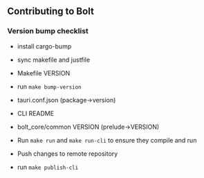 ## Contributing to Bolt

### Version bump checklist
* install cargo-bump

* sync makefile and justfile

* Makefile VERSION

* run `make bump-version`

* tauri.conf.json (package->version)

* CLI README

* bolt_core/common VERSION (prelude->VERSION)

* Run `make run` and `make run-cli` to ensure they compile and run

* Push changes to remote repository

* run `make publish-cli`